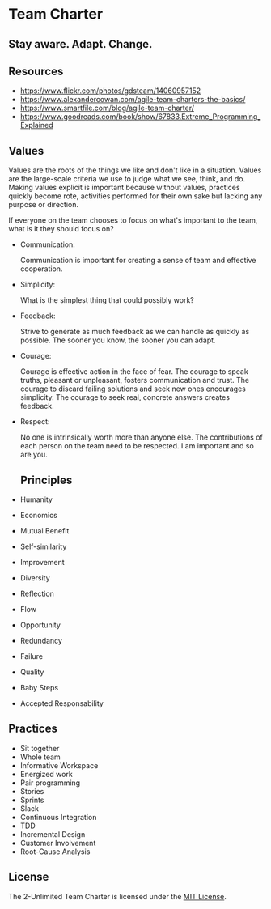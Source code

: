 # Team Charter

## Stay aware. Adapt. Change.

## Resources

- https://www.flickr.com/photos/gdsteam/14060957152
- https://www.alexandercowan.com/agile-team-charters-the-basics/
- https://www.smartfile.com/blog/agile-team-charter/
- https://www.goodreads.com/book/show/67833.Extreme_Programming_Explained

## Values

Values are the roots of the things we like and don't like in a situation. Values are the large-scale criteria we use to judge what we see, think, and do. Making values explicit is important because without values, practices quickly become rote, activities performed for their own sake but lacking any purpose or direction.

If everyone on the team chooses to focus on what's important to the team, what is it they should focus on?

- Communication: 

  Communication is important for creating a sense of team and effective cooperation.

- Simplicity: 
  
  What is the simplest thing that could possibly work?

- Feedback: 

  Strive to generate as much feedback as we can handle as quickly as possible. The sooner you know, the sooner you can adapt.

- Courage:

  Courage is effective action in the face of fear. The courage to speak truths, pleasant or unpleasant, fosters communication and trust. The courage to discard failing solutions and seek new ones encourages simplicity. The courage to seek real, concrete answers creates feedback.

- Respect:

  No one is intrinsically worth more than anyone else. The contributions of each person on the team need to be respected. I am important and so are you.

  ## Principles

- Humanity
- Economics
- Mutual Benefit
- Self-similarity
- Improvement
- Diversity
- Reflection
- Flow
- Opportunity
- Redundancy
- Failure
- Quality
- Baby Steps
- Accepted Responsability

## Practices 

- Sit together
- Whole team
- Informative Workspace
- Energized work
- Pair programming
- Stories
- Sprints
- Slack
- Continuous Integration
- TDD
- Incremental Design
- Customer Involvement
- Root-Cause Analysis

## License

The 2-Unlimited Team Charter is licensed under the [MIT License](LICENSE).